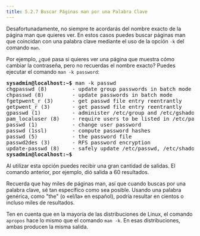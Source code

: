 ```yaml
---
title: 5.2.7 Buscar Páginas man por una Palabra Clave
---
```


Desafortunadamente, no siempre te acordarás del nombre exacto de la página man que quieres ver. En estos casos puedes buscar páginas man que coincidan con una palabra clave mediante el uso de la opción `-k` del comando `man`.

Por ejemplo, ¿qué pasa si quieres ver una página que muestra cómo cambiar la contraseña, pero no recuerdas el nombre exacto? Puedes ejecutar el comando `man -k password`:

<pre class="content_terminal"><strong><span class="ansi-green">sysadmin@localhost</span>:<span class="ansi-blue">~</span>$</strong> man -k passwd                                
chgpasswd (8)        - update group passwords in batch mode        
chpasswd (8)         - update passwords in batch mode             
fgetpwent_r (3)      - get passwd file entry reentrantly           
getpwent_r (3)       - get passwd file entry reentrantly           
gpasswd (1)          - administer /etc/group and /etc/gshadow     
pam_localuser (8)    - require users to be listed in /etc/passwd  
passwd (1)           - change user password                       
passwd (1ssl)        - compute password hashes                    
passwd (5)           - the password file                           
passwd2des (3)       - RFS password encryption                     
update-passwd (8)    - safely update /etc/passwd, /etc/shadow and /etc/group  
<strong><span class="ansi-green">sysadmin@localhost</span>:<span class="ansi-blue">~</span>$</strong></pre>

Al utilizar esta opción puedes recibir una gran cantidad de salidas. El comando anterior, por ejemplo, dió salida a 60 resultados.

Recuerda que hay miles de páginas man, así que cuando buscas por una palabra clave, sé tan específico como sea posible. Usando una palabra genérica, como "the" (o «el/la» en español), podría resultar en cientos o incluso miles de resultados.

Ten en cuenta que en la mayoría de las distribuciones de Linux, el comando `apropos` hace lo mismo que el comando `man -k`. En esas distribuciones, ambas producen la misma salida.
